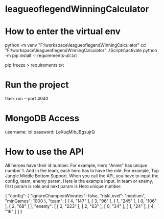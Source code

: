 # leagueoflegendWinningCalculator

# How to enter the virtual env
python -m venv "F:\workspace\leagueoflegendWinningCalculator"
cd "F:\workspace\leagueoflegendWinningCalculator"
.\Scripts\activate
python -m pip install -r requirements-all.txt

pip freeze > requirements.txt

# Run the project
flask run --port 4040

# MongoDB Access
username: lol
password: LeXuqMIbJBgsujrQ

# How to use the API
All heroes have their id number. For example, Hero "Annie" has unique number 1. And in the team, each hero has to have the role. For example, Top Jungle Middle Bottom Support. When you call the API, you have to input the config, team, enemy param. Here is the example input. In team or enemy, first param is role and next param is Hero unique number.

{
    "config": {
        "ignoreChampionWinrates": false,
        "riskLevel": "medium",
        "minGames": 1000
    },
    "team": [
        [
            4,
            "147"
        ],
        [
            3,
            "96"
        ],
        [
            1,
            "245"
        ],
        [
            0,
            "106"
        ],
        [
            2,
            "68"
        ]
    ],
    "enemy": [
        [
            3,
            "223"
        ],
        [
            2,
            "63"
        ],
        [
            0,
            "34"
        ],
        [
            1,
            "24"
        ],
        [
            4,
            "16"
        ]
    ]
}